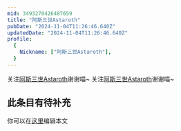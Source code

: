 ```yaml
---
mid: 3493270426487659
title: "阿斯三世Astaroth"
pubDate: "2024-11-04T11:26:46.640Z"
updatedDate: "2024-11-04T11:26:46.640Z"
profile:
  {
    Nickname: ["阿斯三世Astaroth"],
  }
---
```


关注[阿斯三世Astaroth](https://space.bilibili.com/3493270426487659)谢谢喵~ 关注[阿斯三世Astaroth](https://space.bilibili.com/3493270426487659)谢谢喵~

## 此条目有待补充
你可以在[这里](https://github.com/Yuhanawa/VTuber.ICU/edit/master/src/content/v/阿斯三世Astaroth/index.md)编辑本文
